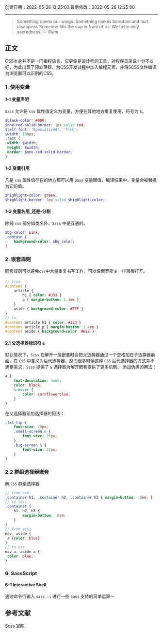 
创建日期：2022-05-28 12:25:00
最后修改：2022-05-28 12:25:00
- - -
> Something opens our wings. Something makes boredom and hurt disappear. Someone fills the cup in front of us: We taste only sacredness.
> — <cite>Rumi</cite>

## 正文
CSS本身并不是一门编程语言，它更像是设计师的工具，对程序员来说十分不友好，为此出现了预处理器，为CSS开发过程中加入编程元素，并将SCSS文件编译为浏览器可以识别的CSS。

### 1. 使用变量
#### 1-1 变量声明
`Sass` 允许将 `css` 属性值定义为变量，方便在其他地方重复使用，符号为 `$`。

```scss
$black-color: #000;  
$one-red-solid-border: 1px solid red;  
$self-font: 'Specialized'、'Trek';  
$width: 100px;  
.rect {  
 width: $width;  
 height: $width;  
 border: $one-red-solid-border;  
}
```

#### 1-2 变量引用
凡是 `css` 属性值存在的地方都可以用 `Sass` 变量赋值，编译结果中，变量会被替换为它的值。

```scss
$highlight-color: green;  
$highlight-border: 1px solid $highlight-color;
```

#### 1-3 变量名用_还是-分割
除纯 `css` 部分如类名外，`Sass` 中是互通的。

```scss
$bg-color: pink;  
.contain {
	background-color: $bg_color;  
}
```

### 2. 嵌套规则
嵌套规则可以避免`css`中大量重复书写工作，可以像俄罗斯🪆一样层层打开。

```scss
// from  
#content { 
	article {  
		h1 { color: #333 }  
		p { margin-bottom: 1.4em }  
	}
	aside { background-color: #EEE }  
}  
// to  
#content article h1 { color: #333 }  
#content article p { margin-bottom: 1.4em }  
#content aside { background-color: #EEE }
```

#### 2.1 父选择器标识符 `&`
默认情况下，`Scss` 在解开一层嵌套时会把父选择器通过一个空格加在子选择器前面，在 `CSS` 中含义为后代选择器，然而很多时候这种 `CSS` 后代选择器的方式并不满足需求，`Scss` 提供了 `&` 选择器为解开嵌套提供了更多机制。 添加伪类的用法：

```scss
a {
	text-decoration: none;  
	color: black;
	&:hover {
		color: cornflowerblue;  
	}  
}
```
在父选择器前加选择器的用法：
```scss
.txt-tip {
	font-size: 20px;
	.small-screen & {
		font-size: 16px;  
	}
	.big-screen & {
		font-size: 22px;
	}  
}
```

### 2.2 群组选择器嵌套
解 `CSS` 群组选择器
```scss
// from css  
.container h1, .container h2, .container h3 { margin-bottom: .8em; }  
// to scss  
.container {
	h1, h2, h3 {
		margin-bottom: .8em;
	}  
}  
// from scss  
nav, aside {  
 a {color: blue}  
}  
// to css  
nav a, aside a {  
 color: blue;  
}
```

### 6. SassScript
#### 6-1 Interactive Shell
通过命令行输入 `sass -i`  进行一些 `Sass` 支持的简单运算～
## 参考文献
[Scss 官网](https://www.sass.hk/)